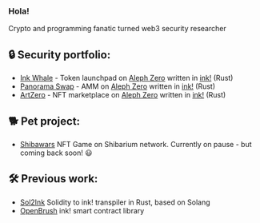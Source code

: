 ### Hola!

Crypto and programming fanatic turned web3 security researcher

## 🔒 Security portfolio:
- [Ink Whale](https://2364279095-files.gitbook.io/~/files/v0/b/gitbook-x-prod.appspot.com/o/spaces%2FL14My8oggxJwLrmNGe9e%2Fuploads%2FcukP52ehfiVVdrj8ctLd%2FAudit%20InkWhale%20__%20Brushfam.%20FINAL.pdf?alt=media&token=b1022d76-3aaa-429b-8bc7-72356486afab) - Token launchpad on [Aleph Zero](https://alephzero.org/) written in [ink!](https://github.com/paritytech/ink) (Rust)
- [Panorama Swap](https://panoramaswap.com/) - AMM on [Aleph Zero](https://alephzero.org/) written in [ink!](https://github.com/paritytech/ink) (Rust)
- [ArtZero](https://2269594053-files.gitbook.io/~/files/v0/b/gitbook-x-prod.appspot.com/o/spaces%2FIUePAHRueRJwqBWQY98a%2Fuploads%2FriYShPaMvjAizJoy8Xtq%2FBrushfam%20audit%20for%20ArtZero.pdf?alt=media&token=54ca8d0c-8ddc-4c02-9765-e566c3e84e62) - NFT marketplace on [Aleph Zero](https://alephzero.org/) written in [ink!](https://github.com/paritytech/ink) (Rust)

## 🐕 Pet project:
- [Shibawars](https://www.shibawars.net/) NFT Game on Shibarium network. Currently on pause - but coming back soon! 😃

## 🛠️ Previous work:

- [Sol2Ink](https://github.com/Brushfam/sol2ink) Solidity to ink! transpiler in Rust, based on Solang
- [OpenBrush](https://github.com/Brushfam/openbrush-contracts) ink! smart contract library

<!--
**coreggon11/coreggon11** is a ✨ _special_ ✨ repository because its `README.md` (this file) appears on your GitHub profile.

Here are some ideas to get you started:

- 🔭 I’m currently working on ...
- 🌱 I’m currently learning ...
- 👯 I’m looking to collaborate on ...
- 🤔 I’m looking for help with ...
- 💬 Ask me about ...
- 📫 How to reach me: ...
- 😄 Pronouns: ...
- ⚡ Fun fact: ...
-->
